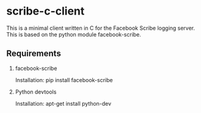 scribe-c-client
===============

This is a minimal client written in C for the Facebook Scribe logging server.
This is based on the python module facebook-scribe.


Requirements
------------

1. facebook-scribe

    Installation: pip install facebook-scribe

2. Python devtools
    
    Installation: apt-get install python-dev
